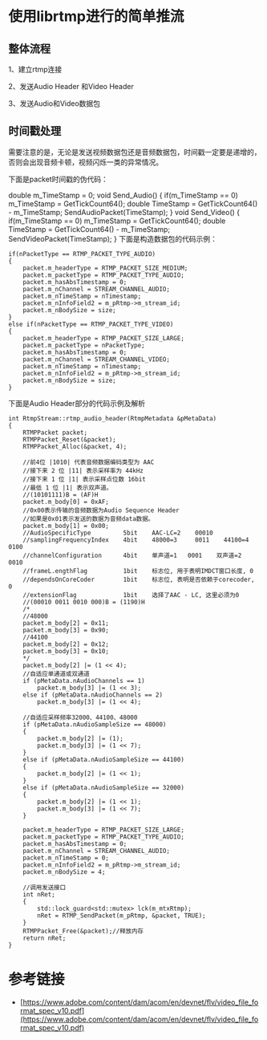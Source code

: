 # 使用librtmp进行的简单推流

## 整体流程
1、建立rtmp连接

2、发送Audio Header 和Video Header

3、发送Audio和Video数据包

## 时间戳处理
需要注意的是，无论是发送视频数据包还是音频数据包，时间戳一定要是递增的，否则会出现音频卡顿，视频闪烁一类的异常情况。

下面是packet时间戳的伪代码：

double m_TimeStamp = 0;
void Send_Audio()
{
    if(m_TimeStamp == 0)    m_TimeStamp = GetTickCount64();
    double TimeStamp = GetTickCount64() - m_TimeStamp;
    SendAudioPacket(TimeStamp);
}
void Send_Video()
{
    if(m_TimeStamp == 0)    m_TimeStamp = GetTickCount64();
    double TimeStamp = GetTickCount64() - m_TimeStamp;
    SendVideoPacket(TimeStamp);
}
下面是构造数据包的代码示例：

    if(nPacketType == RTMP_PACKET_TYPE_AUDIO)
	{
		packet.m_headerType = RTMP_PACKET_SIZE_MEDIUM;
		packet.m_packetType = RTMP_PACKET_TYPE_AUDIO;
		packet.m_hasAbsTimestamp = 0;
		packet.m_nChannel = STREAM_CHANNEL_AUDIO;
		packet.m_nTimeStamp = nTimestamp;
		packet.m_nInfoField2 = m_pRtmp->m_stream_id;
		packet.m_nBodySize = size;
	}
	else if(nPacketType == RTMP_PACKET_TYPE_VIDEO)
	{
		packet.m_headerType = RTMP_PACKET_SIZE_LARGE;
		packet.m_packetType = nPacketType;
		packet.m_hasAbsTimestamp = 0;
		packet.m_nChannel = STREAM_CHANNEL_VIDEO;
		packet.m_nTimeStamp = nTimestamp;
		packet.m_nInfoField2 = m_pRtmp->m_stream_id;
		packet.m_nBodySize = size;
	}
下面是Audio Header部分的代码示例及解析
```
int RtmpStream::rtmp_audio_header(RtmpMetadata &pMetaData)
{
	RTMPPacket packet;
	RTMPPacket_Reset(&packet);
	RTMPPacket_Alloc(&packet, 4);

	//前4位 |1010| 代表音频数据编码类型为 AAC
	//接下来 2 位 |11| 表示采样率为 44kHz
	//接下来 1 位 |1| 表示采样点位数 16bit
	//最低 1 位 |1| 表示双声道。
	//(10101111)B = (AF)H
	packet.m_body[0] = 0xAF;
	//0x00表示传输的音频数据为Audio Sequence Header
	//如果是0x01表示发送的数据为音频data数据。
	packet.m_body[1] = 0x00;
	//AudioSpecificType			5bit	AAC-LC=2	00010
	//samplingFrequencyIndex	4bit	48000=3		0011	44100=4		0100
	//channelConfiguration		4bit	单声道=1	0001	双声道=2	0010
	//frameL.engthFlag			1bit	标志位, 用于表明IMDCT窗口长度, 0
	//dependsOnCoreCoder		1bit	标志位, 表明是否依赖于corecoder, 0
	//extensionFlag				1bit	选择了AAC - LC, 这里必须为0
	//(00010 0011 0010 000)B = (1190)H
	/*
	//48000
	packet.m_body[2] = 0x11;
	packet.m_body[3] = 0x90;
	//44100
	packet.m_body[2] = 0x12;
	packet.m_body[3] = 0x10;
	*/
	packet.m_body[2] |= (1 << 4);
    //自适应单通道或双通道
	if (pMetaData.nAudioChannels == 1)
		packet.m_body[3] |= (1 << 3);
	else if (pMetaData.nAudioChannels == 2)
		packet.m_body[3] |= (1 << 4);

    //自适应采样频率32000、44100、48000
	if (pMetaData.nAudioSampleSize == 48000)
	{
		packet.m_body[2] |= (1);
		packet.m_body[3] |= (1 << 7);
	}
	else if (pMetaData.nAudioSampleSize == 44100)
	{
		packet.m_body[2] |= (1 << 1);
	}
	else if (pMetaData.nAudioSampleSize == 32000)
	{
		packet.m_body[2] |= (1 << 1);
		packet.m_body[3] |= (1 << 7);
	}

	packet.m_headerType = RTMP_PACKET_SIZE_LARGE;
	packet.m_packetType = RTMP_PACKET_TYPE_AUDIO;
	packet.m_hasAbsTimestamp = 0;
	packet.m_nChannel = STREAM_CHANNEL_AUDIO;
	packet.m_nTimeStamp = 0;
	packet.m_nInfoField2 = m_pRtmp->m_stream_id;
	packet.m_nBodySize = 4;

	//调用发送接口
	int nRet;
	{
		std::lock_guard<std::mutex> lck(m_mtxRtmp);
		nRet = RTMP_SendPacket(m_pRtmp, &packet, TRUE);
	}
	RTMPPacket_Free(&packet);//释放内存  
	return nRet;
}
```

# 参考链接

- [https://www.adobe.com/content/dam/acom/en/devnet/flv/video_file_format_spec_v10.pdf](https://www.adobe.com/content/dam/acom/en/devnet/flv/video_file_format_spec_v10.pdf)
